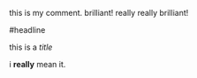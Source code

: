 this is my comment. brilliant! really really brilliant!

#headline

this is a _title_

i **really** mean it. 
